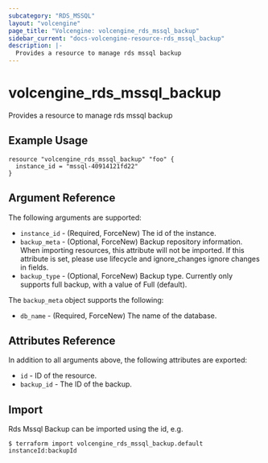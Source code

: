 ```yaml
---
subcategory: "RDS_MSSQL"
layout: "volcengine"
page_title: "Volcengine: volcengine_rds_mssql_backup"
sidebar_current: "docs-volcengine-resource-rds_mssql_backup"
description: |-
  Provides a resource to manage rds mssql backup
---
```

# volcengine_rds_mssql_backup
Provides a resource to manage rds mssql backup
## Example Usage
```hcl
resource "volcengine_rds_mssql_backup" "foo" {
  instance_id = "mssql-40914121fd22"
}
```
## Argument Reference
The following arguments are supported:
* `instance_id` - (Required, ForceNew) The id of the instance.
* `backup_meta` - (Optional, ForceNew) Backup repository information. When importing resources, this attribute will not be imported. If this attribute is set, please use lifecycle and ignore_changes ignore changes in fields.
* `backup_type` - (Optional, ForceNew) Backup type. Currently only supports full backup, with a value of Full (default).

The `backup_meta` object supports the following:

* `db_name` - (Required, ForceNew) The name of the database.

## Attributes Reference
In addition to all arguments above, the following attributes are exported:
* `id` - ID of the resource.
* `backup_id` - The ID of the backup.


## Import
Rds Mssql Backup can be imported using the id, e.g.
```
$ terraform import volcengine_rds_mssql_backup.default instanceId:backupId
```


